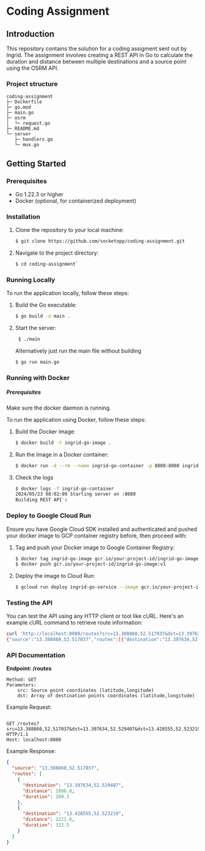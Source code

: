 # Coding Assignment

## Introduction

This repository contains the solution for a coding assigment sent out by Ingrid. The assignment involves creating a REST API in Go to calculate the duration and distance between multiple destinations and a source point using the OSRM API.

### Project structure
```
coding-assignment
├─ Dockerfile
├─ go.mod
├─ main.go
├─ osrm
│  └─ request.go
├─ README.md
└─ server
   ├─ handlers.go
   └─ mux.go
```

## Getting Started

### Prerequisites

- Go 1.22.3 or higher
- Docker (optional, for containerized deployment)

### Installation

1. Clone the repository to your local machine:

   ```bash
   $ git clone https://github.com/socketopp/coding-assignment.git
   ```
2. Navigate to the project directory:
    ```bash 
    $ cd coding-assignment`
    ```
    
### Running Locally

To run the application locally, follow these steps:

1. Build the Go executable:
    ```bash
    $ go build -o main .
    ```
2. Start the server:
   ```bash
    $ ./main
    ```
    
    Alternatively just run the main file without building
    ```bash
    $ go run main.go
    ```
    
### Running with Docker
##### Prerequisites
Make sure the docker daemon is running.

To run the application using Docker, follow these steps:

1. Build the Docker image:

    ```bash
    $ docker build -t ingrid-go-image .
    ```
2. Run the Image in a Docker container:
    
    ```bash
    $ docker run -d --rm --name ingrid-go-container -p 8080:8080 ingrid-go-image
    ```
3. Check the logs
     ```bash
    $ docker logs -f ingrid-go-container
    2024/05/23 08:02:09 Starting server on :8080
    Building REST API's
     ```

### Deploy to Google Cloud Run
Ensure you have Google Cloud SDK installed and authenticated and pushed your docker image to GCP container registry before, then proceed with:

  1. Tag and push your Docker image to Google Container Registry:
      ```bash
      $ docker tag ingrid-go-image gcr.io/your-project-id/ingrid-go-image:v1
      $ docker push gcr.io/your-project-id/ingrid-go-image:v1
      ```

  2. Deploy the image to Cloud Run:
      ```bash
      $ gcloud run deploy ingrid-go-service --image gcr.io/your-project-id/ingrid-go-image:v1 --platform managed
      ```
        
### Testing the API

You can test the API using any HTTP client or tool like cURL. Here's an example cURL command to retrieve route information:
```bash
curl 'http://localhost:8080/routes?src=13.388860,52.517037&dst=13.397634,52.529407&dst=13.428555,52.523219'
{"source":"13.388860,52.517037","routes":[{"destination":"13.397634,52.529407","distance":1886.8,"duration":260.3},{"destination":"13.428555,52.523219","distance":3804.2,"duration":389.3}]}
```

### API Documentation
**Endpoint: /routes**

    Method: GET
    Parameters:
        src: Source point coordinates (latitude,longitude)
        dst: Array of destination points coordinates (latitude,longitude)

Example Request:

```http

GET /routes?src=13.388860,52.517037&dst=13.397634,52.529407&dst=13.428555,52.523219 HTTP/1.1
Host: localhost:8080
```
Example Response:

```json
{
  "source": "13.388860,52.517037",
  "routes": [
    {
      "destination": "13.397634,52.529407",
      "distance": 1886.8,
      "duration": 260.3
    },
    {
      "destination": "13.428555,52.523219",
      "distance": 2221.6,
      "duration": 322.5
    }
  ]
}
```
